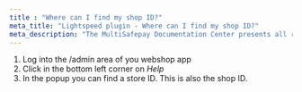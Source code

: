 ```yaml
---
title : "Where can I find my shop ID?"
meta_title: "Lightspeed plugin - Where can I find my shop ID?"
meta_description: "The MultiSafepay Documentation Center presents all relevant information about our Plugins and API. You can also find support pages for Payment Methods, Tools and General Questions as well as the contact details of our Support and Integration Teams."
---
```

1. Log into the /admin area of you webshop app
2. Click in the bottom left corner on _Help_
3. In the popup you can find a store ID. This is also the shop ID.